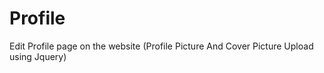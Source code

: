 # Profile
Edit Profile page on the website (Profile Picture And Cover Picture Upload using Jquery)  
